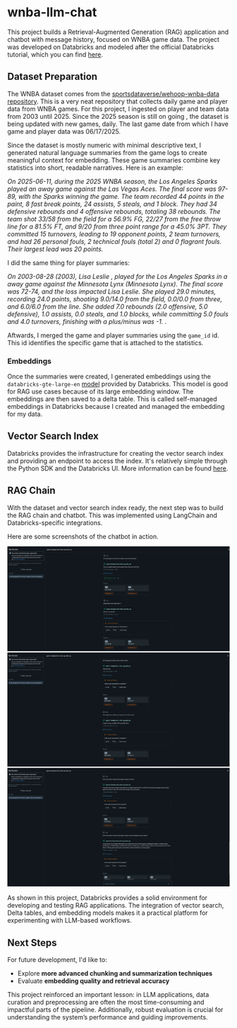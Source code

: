 # wnba-llm-chat

This project builds a Retrieval-Augmented Generation (RAG) application and chatbot with message history, focused on WNBA game data. The project was developed on Databricks and modeled after the official Databricks tutorial, which you can find [here](https://notebooks.databricks.com/demos/llm-rag-chatbot/index.html). 

## Dataset Preparation

The WNBA dataset comes from the [sportsdataverse/wehoop-wnba-data repository](https://github.com/sportsdataverse/wehoop-wnba-data). This is a very neat repository that collects daily game and player data from WNBA games.  For this project, I ingested on player and  team data from 2003 until 2025. Since the 2025 season is still on going , the dataset is being updated with new games, daily. The last game date from which I have game and player data was 06/17/2025.

Since the dataset is mostly numeric with minimal descriptive text, I generated natural language summaries from the game logs to create meaningful context for embedding. These game summaries combine key statistics into short, readable narratives. Here is an example:


  _On 2025-06-11, during the 2025 WNBA season, the Los Angeles Sparks played an away game against the Las Vegas Aces. The final score was 97-89, with the Sparks winning the game. The team recorded 44 points in the paint, 8 fast break points, 24 assists, 5 steals, and 1 block. They had 34 defensive rebounds and 4 offensive rebounds, totaling 38 rebounds. The team shot 33/58 from the field  for a 56.9% FG, 22/27 from the free throw line for a  81.5% FT, and 9/20 from three point range for a 45.0% 3PT. They committed 15 turnovers, leading to 19 opponent points, 2 team turnovers, and had 26 personal fouls, 2 technical fouls (total 2) and 0 flagrant fouls. Their largest lead was 20 points._


I did the same thing for player summaries:

  _On 2003-08-28 (2003), Lisa Leslie ,   played for the Los Angeles Sparks in a away game against the Minnesota Lynx (Minnesota Lynx). The final score was 72-74, and the loss impacted Lisa Leslie. She played 29.0 minutes, recording 24.0 points, shooting 9.0/14.0 from the field, 0.0/0.0 from three, and 6.0/6.0 from the line. She added 7.0 rebounds (2.0 offensive, 5.0 defensive), 1.0 assists, 0.0 steals, and 1.0 blocks, while committing 5.0 fouls and 4.0 turnovers, finishing with a plus/minus was -1. ._

Aftwards, I merged the game and player summaries using the `game_id` id. This id identifies the specific game that is attached to the statistics.
### Embeddings

Once the summaries were created, I generated embeddings using the `databricks-gte-large-en` [model](https://docs.databricks.com/aws/en/machine-learning/foundation-model-apis/supported-models#gte-large-en) provided by Databricks. This model is good for RAG use cases because of its large embedding window. The embeddings are then saved to a delta table. This is called self-managed embeddings in Databricks because I created and managed the embedding for my data. 

## Vector Search Index
Databricks provides the infrastructure for creating the vector search index and providing an endpoint to access the index. It's relatively simple through the Python SDK and the Databricks UI. More information can be found [here](https://docs.databricks.com/aws/en/generative-ai/create-query-vector-search).

## RAG Chain
With the dataset and vector search index ready, the next step was to build the RAG chain and chatbot. This was implemented using LangChain and Databricks-specific integrations.

Here are some screenshots of the chatbot in action.

![wnba chatbot image 1. Example "In the latest game for teh Aces vs Sparks, who won that game?"](images/sc1.png)
![wnba chatbot image 2](images/sc2.png)
![wnba chatbot image 3](images/sc3.png)

As shown in this project, Databricks provides a solid environment for developing and testing RAG applications. The integration of vector search, Delta tables, and embedding models makes it a practical platform for experimenting with LLM-based workflows.

## Next Steps

For future development, I'd like to:
- Explore **more advanced chunking and summarization techniques**
- Evaluate **embedding quality and retrieval accuracy**

This project reinforced an important lesson: in LLM applications, data curation and preprocessing are often the most time-consuming and impactful parts of the pipeline. Additionally, robust evaluation is crucial for understanding the system’s performance and guiding improvements.